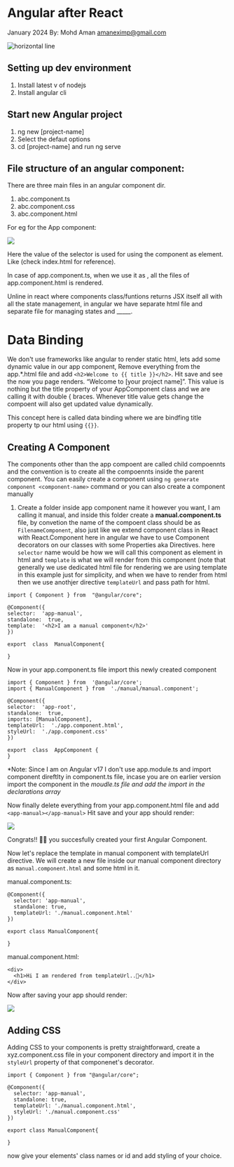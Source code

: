 # Angular after React  
January 2024
By: Mohd Aman
amaneximp@gmail.com

![](https://lh7-us.googleusercontent.com/qVwN-EYEaqPq3_IV4tb63Ml9zMFumXadCXwxIfwFZJ-iazauU_fDQyICDENkB2cY3B9KUKp588u47GV4wvdCwKqduYCQmBsmbk1rNDtfE49N-0W2393ZACBG5mqwqQAN7UkzgydvfeE6vuGWDtbZRp0 "horizontal line")

## Setting up dev environment
1.  Install latest v of nodejs    
2.  Install angular cli
    

## Start new Angular project
1.  ng new [project-name]    
2.  Select the defaut options    
3.  cd [project-name] and run ng serve
    

## File structure of an angular component:

There are three main files in an angular component dir.
1.  abc.component.ts    
2.  abc.component.css    
3.  abc.component.html     

For eg for the App component:

![](https://lh7-us.googleusercontent.com/qQ78T-kOPc7i3zbjl6F54G2zFwbdGnEiYu4fOJo_KW3hbEmO7B41GBs0gHCDk32FZkPnZpNwZjXC_A7e1-VUCbdSBFr7XGi6xn6VKMKTsypID-vmLNJ0ieWE6zg5unoHHQrQdI556V_x4Ii_945lyaA)


  
  

Here the value of the selector is used for using the component as element. Like <app-root></app-root> (check index.html for reference).

In case of app.component.ts, when we use it as <app-root></app-root>, all the files of app.component.html is rendered.

Unline in react where components class/funtions returns JSX itself all with all the state management, in angular we have separate html file and separate file for managing states and _____.

  

# Data Binding

We don't use frameworks like angular to render static html, lets add some dynamic value in our app component, Remove everything from the app.*.html file and add `<h2>Welcome to {{ title }}</h2>`. Hit save and see the now you page renders. “Welcome to [your project name]”. This value is nothing but the title property of your AppComponent class and we are calling it with double { braces. Whenever title value gets change the compoent will also get updated value dynamically.

This concept here is called data binding where we are bindfing title property tp our html using `{{}}`.

## Creating A Component
The components other than the app compoent are called child compoennts and the convention is to create all the compoennts inside the parent component. You can easily create a component using `ng generate component <component-name>` command or you can also create a component manually

1.  Create a folder inside app component name it however you want, I am calling it manual, and inside this folder create a  **manual.component.ts** file, by convetion the name of the compoent class should be as `FilenameComponent`, also just like we extend component class in React with React.Component here in angular we have to use Component decorators on our classes with some Properties aka Directives. 
here `selector` name would be how we will call this component as element in html and `template` is what we will render from this component (note that generally we use dedicated html file for rendering we are using template in this example just for simplicity, and when we have to render from html then we use anothjer directive `templateUrl` and pass path for html.
```
import { Component } from  "@angular/core";  

@Component({
selector:  'app-manual',
standalone:  true,
template:  '<h2>I am a manual component</h2>'
}) 

export  class  ManualComponent{

}
```
Now in your app.component.ts file import this newly created component
```
import { Component } from  '@angular/core';
import { ManualComponent } from  './manual/manual.component';  

@Component({
selector:  'app-root',
standalone:  true,
imports: [ManualComponent],
templateUrl:  './app.component.html',
styleUrl:  './app.component.css'
})

export  class  AppComponent {
}
```
*Note: Since I am on Angular v17 I don't use app.module.ts and import component direftlty in component.ts file, incase you are on earlier version import the component in the *moudle.ts file and add the import in the declarations array* 

Now finally delete everything from your app.component.html file and add `<app-manual></app-manual>`
Hit save and your app should render:

**![](https://lh7-us.googleusercontent.com/jVKPCDPRVurX3Q-rQ3gauoSCjYo-kivNNK0e0weVg3uoMOymM3_9DmF1CNwKzby7n1I2jIveEfhCIiudCq4UyEY8akivMkJU9aea1gYTlLikDvX0cwXIjDSK5hszh8-lkeEu5FL9PoT2gYQCx5aYv4E)**

Congrats!! 🎉🥳 you succesfully created your first Angular Component.

Now let's replace the template in manual component with templateUrl directive. We will create a new file inside our manual component directory as `manual.component.html` and some html in it.

manual.component.ts:
```
@Component({
  selector: 'app-manual',
  standalone: true,
  templateUrl: './manual.component.html'
})

export class ManualComponent{

}
```
manual.component.html:
```
<div>
  <h1>Hi I am rendered from templateUrl..🤘</h1>
</div>
```
Now after saving your app should render:

**![](https://lh7-us.googleusercontent.com/LfZnGsAdV1JFcXHpYQdkzzUxEEUUOWYSVHGh3JX4dlTrY5XHS11MyMu483cJjZS78KmgvHBET6eHk-5rkrPrZoVFB2RPVX2zeXDiSqF8a6uB9q38OMwInZzi4i6Uw1GPdGLu4dRvEf0qIVil8yKI6Uw)**


## Adding CSS
Adding CSS to your components is pretty straightforward, create a xyz.component.css file in your component directory and import it in the `styleUrl` property of that componenet's decorator.

```
import { Component } from "@angular/core";

@Component({
  selector: 'app-manual',
  standalone: true,
  templateUrl: './manual.component.html',
  styleUrl: './manual.component.css'
})

export class ManualComponent{

}
```
now give your elements' class names or id and add styling of your choice.
